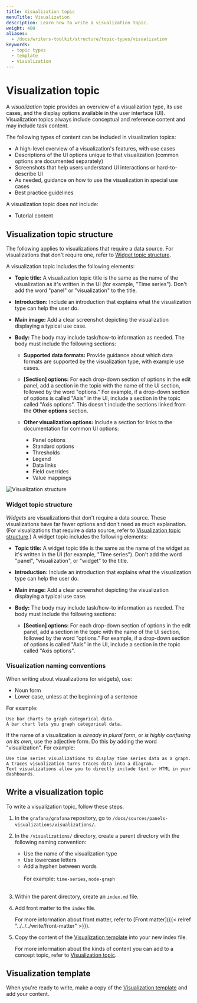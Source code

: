 ```yaml
---
title: Visualization topic
menuTitle: Visualization
description: Learn how to write a visualization topic.
weight: 400
aliases:
  - /docs/writers-toolkit/structure/topic-types/visualization
keywords:
  - topic types
  - template
  - visualization
---
```


# Visualization topic

A _visualization_ topic provides an overview of a visualization type, its use cases, and the display options available in the user interface (UI). Visualization topics always include conceptual and reference content and may include task content.

The following types of content can be included in visualization topics:

- A high-level overview of a visualization's features, with use cases
- Descriptions of the UI options unique to that visualization (common options are documented separately)
- Screenshots that help users understand UI interactions or hard-to-describe UI
- As needed, guidance on how to use the visualization in special use cases
- Best practice guidelines

A visualization topic does not include:

- Tutorial content

## Visualization topic structure

The following applies to visualizations that require a data source. For visualizations that don't require one, refer to [Widget topic structure](#widget-topic-structure).

A visualization topic includes the following elements:

- **Topic title:** A visualization topic title is the same as the name of the visualization as it's written in the UI (for example, "Time series"). Don't add the word "panel" or "visualization" to the title.
- **Introduction:** Include an introduction that explains what the visualization type can help the user do.
- **Main image:** Add a clear screenshot depicting the visualization displaying a typical use case.
- **Body:** The body may include task/how-to information as needed. The body must include the following sections:

  - **Supported data formats:** Provide guidance about which data formats are supported by the visualization type, with example use cases.
  - **[Section] options:** For each drop-down section of options in the edit panel, add a section in the topic with the name of the UI section, followed by the word "options." For example, if a drop-down section of options is called "Axis" in the UI, include a section in the topic called "Axis options". This doesn't include the sections linked from the **Other options** section.
  - **Other visualization options:** Include a section for links to the documentation for common UI options:

    - Panel options
    - Standard options
    - Thresholds
    - Legend
    - Data links
    - Field overrides
    - Value mappings

![Visualization structure](/media/docs/writers-toolkit/visualization-topic-example-ann-2.png)

### Widget topic structure

_Widgets_ are visualizations that don't require a data source. These visualizations have far fewer options and don't need as much explanation. (For visualizations that require a data source, refer to [Visualization topic structure](#visualization-topic-structure).) A widget topic includes the following elements:

- **Topic title:** A widget topic title is the same as the name of the widget as it's written in the UI (for example, "Time series"). Don't add the word "panel", "visualization", or "widget" to the title.
- **Introduction:** Include an introduction that explains what the visualization type can help the user do.
- **Main image:** Add a clear screenshot depicting the visualization displaying a typical use case.
- **Body:** The body may include task/how-to information as needed. The body must include the following sections:

  - **[Section] options:** For each drop-down section of options in the edit panel, add a section in the topic with the name of the UI section, followed by the word "options." For example, if a drop-down section of options is called "Axis" in the UI, include a section in the topic called "Axis options".

### Visualization naming conventions

When writing about visualizations (or widgets), use:

- Noun form
- Lower case, unless at the beginning of a sentence

For example:

```
Use bar charts to graph categorical data.
A bar chart lets you graph categorical data.
```

If the name of a visualization is _already in plural form_, or _is highly confusing on its own_, use the adjective form. Do this by adding the word "visualization". For example:

```
Use time series visualizations to display time series data as a graph.
A traces visualization turns traces data into a diagram.
Text visualizations allow you to directly include text or HTML in your dashboards.
```

## Write a visualization topic

To write a visualization topic, follow these steps.

1. In the `grafana/grafana` repository, go to `/docs/sources/panels-visualizations/visualizations/`.
1. In the `/visualizations/` directory, create a parent directory with the following naming convention:

   - Use the name of the visualization type
   - Use lowercase letters
   - Add a hyphen between words
     <br>
     <br>
     For example: `time-series`, `node-graph`
     <br>
     <br>

1. Within the parent directory, create an `index.md` file.
1. Add front matter to the `index` file.

   For more information about front matter, refer to [Front matter]({{< relref "../../../write/front-matter" >}}).

1. Copy the content of the [Visualization template](https://github.com/grafana/writers-toolkit/blob/main/docs/static/templates/visualization-template.md) into your new index file.

   For more information about the kinds of content you can add to a concept topic, refer to [Visualization topic](#visualization-topic).

<!-- Add examples when some of these follow the template 
## Visualization topic examples

Refer to the following topics for visualization topic examples:
-->

## Visualization template

When you're ready to write, make a copy of the [Visualization template](https://github.com/grafana/writers-toolkit/blob/main/docs/static/templates/concept-template.md) and add your content.